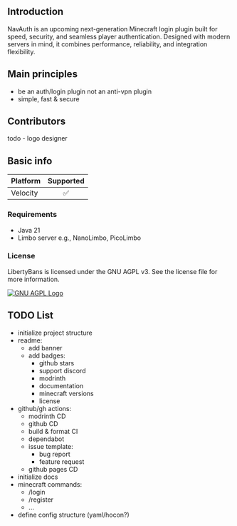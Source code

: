 
## Introduction

NavAuth is an upcoming next-generation Minecraft login plugin built for speed, security, and seamless player authentication. Designed with modern servers in mind, it combines performance, reliability, and integration flexibility.

## Main principles
- be an auth/login plugin not an anti-vpn plugin
- simple, fast & secure

## Contributors

todo - logo designer

## Basic info

| Platform | Supported |
|-----------|:---------:|
| Velocity | ✅ |

### Requirements

* Java 21
* Limbo server e.g., NanoLimbo, PicoLimbo

### License

LibertyBans is licensed under the GNU AGPL v3. See the license file for more information.

[![GNU AGPL Logo](https://www.gnu.org/graphics/agplv3-155x51.png)](https://www.gnu.org/licenses/agpl-3.0.en.html)

## TODO List

- initialize project structure
- readme:
   - add banner
   - add badges:
      - github stars
      - support discord
      - modrinth
      - documentation
      - minecraft versions
      - license
- github/gh actions:
   - modrinth CD
   - github CD
   - build & format CI
   - dependabot
   - issue template:
      - bug report
      - feature request
   - github pages CD
- initialize docs
- minecraft commands:
   - /login
   - /register
   - ...
- define config structure (yaml/hocon?)
